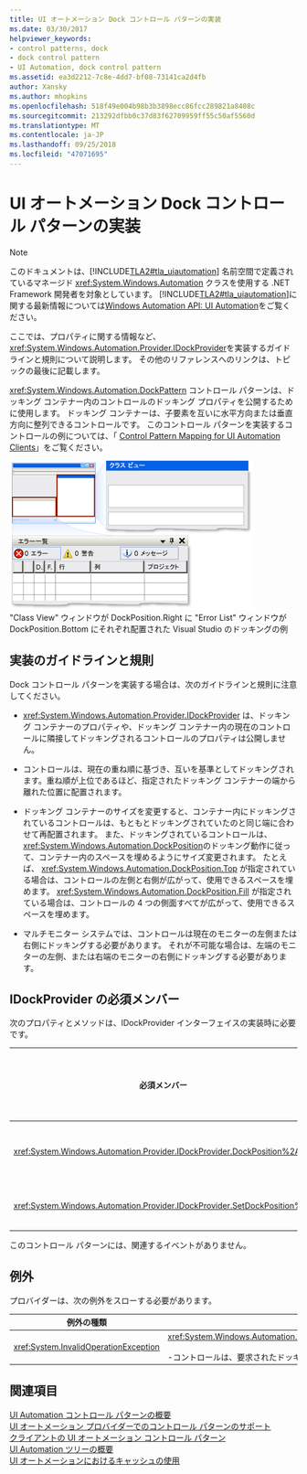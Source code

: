```yaml
---
title: UI オートメーション Dock コントロール パターンの実装
ms.date: 03/30/2017
helpviewer_keywords:
- control patterns, dock
- dock control pattern
- UI Automation, dock control pattern
ms.assetid: ea3d2212-7c8e-4dd7-bf08-73141ca2d4fb
author: Xansky
ms.author: mhopkins
ms.openlocfilehash: 518f49e004b98b3b3898ecc86fcc289821a8408c
ms.sourcegitcommit: 213292dfbb0c37d83f62709959ff55c50af5560d
ms.translationtype: MT
ms.contentlocale: ja-JP
ms.lasthandoff: 09/25/2018
ms.locfileid: "47071695"
---
```

# <a name="implementing-the-ui-automation-dock-control-pattern"></a>UI オートメーション Dock コントロール パターンの実装
> [!NOTE]
>  このドキュメントは、[!INCLUDE[TLA2#tla_uiautomation](../../../includes/tla2sharptla-uiautomation-md.md)] 名前空間で定義されているマネージド <xref:System.Windows.Automation> クラスを使用する .NET Framework 開発者を対象としています。 [!INCLUDE[TLA2#tla_uiautomation](../../../includes/tla2sharptla-uiautomation-md.md)]に関する最新情報については[Windows Automation API: UI Automation](https://go.microsoft.com/fwlink/?LinkID=156746)をご覧ください。  
  
 ここでは、プロパティに関する情報など、 <xref:System.Windows.Automation.Provider.IDockProvider>を実装するガイドラインと規則について説明します。 その他のリファレンスへのリンクは、トピックの最後に記載します。  
  
 <xref:System.Windows.Automation.DockPattern> コントロール パターンは、ドッキング コンテナー内のコントロールのドッキング プロパティを公開するために使用します。 ドッキング コンテナーは、子要素を互いに水平方向または垂直方向に整列できるコントロールです。 このコントロール パターンを実装するコントロールの例については、「 [Control Pattern Mapping for UI Automation Clients](../../../docs/framework/ui-automation/control-pattern-mapping-for-ui-automation-clients.md)」をご覧ください。  
  
 ![ドッキングされた 2 つの子を持つドッキング コンテナー。](../../../docs/framework/ui-automation/media/uia-dockpattern-dockingexample.PNG "UIA_DockPattern_DockingExample")  
"Class View" ウィンドウが DockPosition.Right に "Error List" ウィンドウが DockPosition.Bottom にそれぞれ配置された Visual Studio のドッキングの例  
  
<a name="Implementation_Guidelines_and_Conventions"></a>   
## <a name="implementation-guidelines-and-conventions"></a>実装のガイドラインと規則  
 Dock コントロール パターンを実装する場合は、次のガイドラインと規則に注意してください。  
  
-   <xref:System.Windows.Automation.Provider.IDockProvider> は、ドッキング コンテナーのプロパティや、ドッキング コンテナー内の現在のコントロールに隣接してドッキングされるコントロールのプロパティは公開しません。  
  
-   コントロールは、現在の重ね順に基づき、互いを基準としてドッキングされます。重ね順が上位であるほど、指定されたドッキング コンテナーの端から離れた位置に配置されます。  
  
-   ドッキング コンテナーのサイズを変更すると、コンテナー内にドッキングされているコントロールは、もともとドッキングされていたのと同じ端に合わせて再配置されます。 また、ドッキングされているコントロールは、 <xref:System.Windows.Automation.DockPosition>のドッキング動作に従って、コンテナー内のスペースを埋めるようにサイズ変更されます。 たとえば、 <xref:System.Windows.Automation.DockPosition.Top> が指定されている場合は、コントロールの左側と右側が広がって、使用できるスペースを埋めます。 <xref:System.Windows.Automation.DockPosition.Fill> が指定されている場合は、コントロールの 4 つの側面すべてが広がって、使用できるスペースを埋めます。  
  
-   マルチモニター システムでは、コントロールは現在のモニターの左側または右側にドッキングする必要があります。 それが不可能な場合は、左端のモニターの左側、または右端のモニターの右側にドッキングする必要があります。  
  
<a name="Required_Members_for_IDockProvider"></a>   
## <a name="required-members-for-idockprovider"></a>IDockProvider の必須メンバー  
 次のプロパティとメソッドは、IDockProvider インターフェイスの実装時に必要です。  
  
|必須メンバー|メンバーの型|メモ|  
|----------------------|-----------------|-----------|  
|<xref:System.Windows.Automation.Provider.IDockProvider.DockPosition%2A>|プロパティ|なし|  
|<xref:System.Windows.Automation.Provider.IDockProvider.SetDockPosition%2A>|メソッド|なし|  
  
 このコントロール パターンには、関連するイベントがありません。  
  
<a name="Exceptions"></a>   
## <a name="exceptions"></a>例外  
 プロバイダーは、次の例外をスローする必要があります。  
  
|例外の種類|条件|  
|--------------------|---------------|  
|<xref:System.InvalidOperationException>|<xref:System.Windows.Automation.Provider.IDockProvider.SetDockPosition%2A><br /><br /> -コントロールは、要求されたドッキング スタイルを実行できません。|  
  
## <a name="see-also"></a>関連項目  
 [UI Automation コントロール パターンの概要](../../../docs/framework/ui-automation/ui-automation-control-patterns-overview.md)  
 [UI オートメーション プロバイダーでのコントロール パターンのサポート](../../../docs/framework/ui-automation/support-control-patterns-in-a-ui-automation-provider.md)  
 [クライアントの UI オートメーション コントロール パターン](../../../docs/framework/ui-automation/ui-automation-control-patterns-for-clients.md)  
 [UI Automation ツリーの概要](../../../docs/framework/ui-automation/ui-automation-tree-overview.md)  
 [UI オートメーションにおけるキャッシュの使用](../../../docs/framework/ui-automation/use-caching-in-ui-automation.md)
